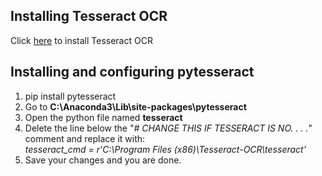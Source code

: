 ## Installing Tesseract OCR

Click [here](https://digi.bib.uni-mannheim.de/tesseract/tesseract-ocr-setup-3.05.02-20180621.exe) to install Tesseract OCR

## Installing and configuring pytesseract

1. pip install pytesseract
2. Go to **C:\Anaconda3\Lib\site-packages\pytesseract**
3. Open the python file named **tesseract**
4. Delete the line below the "*# CHANGE THIS IF TESSERACT IS NO. . . .*" comment and replace it with:  
            *tesseract_cmd = r'C:\Program Files (x86)\Tesseract-OCR\tesseract'* 
5. Save your changes and you are done.
